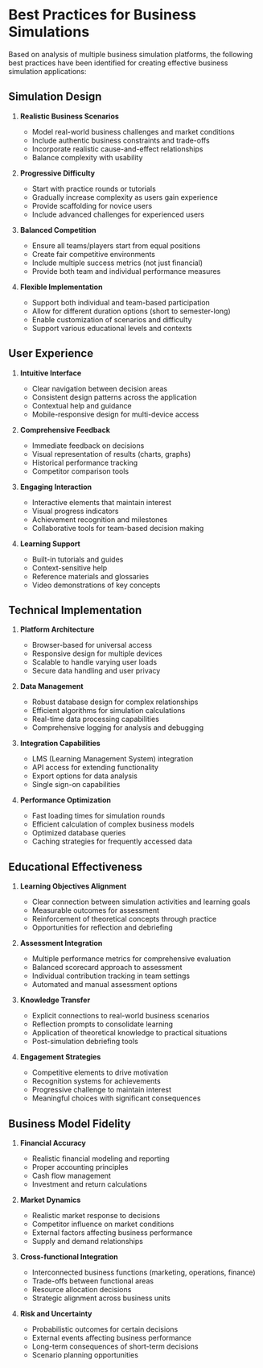# Best Practices for Business Simulations

Based on analysis of multiple business simulation platforms, the following best practices have been identified for creating effective business simulation applications:

## Simulation Design

1. **Realistic Business Scenarios**
   - Model real-world business challenges and market conditions
   - Include authentic business constraints and trade-offs
   - Incorporate realistic cause-and-effect relationships
   - Balance complexity with usability

2. **Progressive Difficulty**
   - Start with practice rounds or tutorials
   - Gradually increase complexity as users gain experience
   - Provide scaffolding for novice users
   - Include advanced challenges for experienced users

3. **Balanced Competition**
   - Ensure all teams/players start from equal positions
   - Create fair competitive environments
   - Include multiple success metrics (not just financial)
   - Provide both team and individual performance measures

4. **Flexible Implementation**
   - Support both individual and team-based participation
   - Allow for different duration options (short to semester-long)
   - Enable customization of scenarios and difficulty
   - Support various educational levels and contexts

## User Experience

1. **Intuitive Interface**
   - Clear navigation between decision areas
   - Consistent design patterns across the application
   - Contextual help and guidance
   - Mobile-responsive design for multi-device access

2. **Comprehensive Feedback**
   - Immediate feedback on decisions
   - Visual representation of results (charts, graphs)
   - Historical performance tracking
   - Competitor comparison tools

3. **Engaging Interaction**
   - Interactive elements that maintain interest
   - Visual progress indicators
   - Achievement recognition and milestones
   - Collaborative tools for team-based decision making

4. **Learning Support**
   - Built-in tutorials and guides
   - Context-sensitive help
   - Reference materials and glossaries
   - Video demonstrations of key concepts

## Technical Implementation

1. **Platform Architecture**
   - Browser-based for universal access
   - Responsive design for multiple devices
   - Scalable to handle varying user loads
   - Secure data handling and user privacy

2. **Data Management**
   - Robust database design for complex relationships
   - Efficient algorithms for simulation calculations
   - Real-time data processing capabilities
   - Comprehensive logging for analysis and debugging

3. **Integration Capabilities**
   - LMS (Learning Management System) integration
   - API access for extending functionality
   - Export options for data analysis
   - Single sign-on capabilities

4. **Performance Optimization**
   - Fast loading times for simulation rounds
   - Efficient calculation of complex business models
   - Optimized database queries
   - Caching strategies for frequently accessed data

## Educational Effectiveness

1. **Learning Objectives Alignment**
   - Clear connection between simulation activities and learning goals
   - Measurable outcomes for assessment
   - Reinforcement of theoretical concepts through practice
   - Opportunities for reflection and debriefing

2. **Assessment Integration**
   - Multiple performance metrics for comprehensive evaluation
   - Balanced scorecard approach to assessment
   - Individual contribution tracking in team settings
   - Automated and manual assessment options

3. **Knowledge Transfer**
   - Explicit connections to real-world business scenarios
   - Reflection prompts to consolidate learning
   - Application of theoretical knowledge to practical situations
   - Post-simulation debriefing tools

4. **Engagement Strategies**
   - Competitive elements to drive motivation
   - Recognition systems for achievements
   - Progressive challenge to maintain interest
   - Meaningful choices with significant consequences

## Business Model Fidelity

1. **Financial Accuracy**
   - Realistic financial modeling and reporting
   - Proper accounting principles
   - Cash flow management
   - Investment and return calculations

2. **Market Dynamics**
   - Realistic market response to decisions
   - Competitor influence on market conditions
   - External factors affecting business performance
   - Supply and demand relationships

3. **Cross-functional Integration**
   - Interconnected business functions (marketing, operations, finance)
   - Trade-offs between functional areas
   - Resource allocation decisions
   - Strategic alignment across business units

4. **Risk and Uncertainty**
   - Probabilistic outcomes for certain decisions
   - External events affecting business performance
   - Long-term consequences of short-term decisions
   - Scenario planning opportunities
